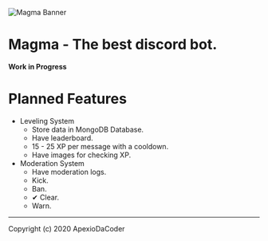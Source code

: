 ![Magma Banner](https://i.imgur.com/WPz5z7D.png)
# Magma - The best discord bot.
**Work in Progress**

# Planned Features
- Leveling System
    - Store data in MongoDB Database.
    - Have leaderboard.
    - 15 - 25 XP per message with a cooldown.
    - Have images for checking XP.
- Moderation System
    - Have moderation logs.
    - Kick.
    - Ban.
    - ✔ Clear.
    - Warn.
---
Copyright (c) 2020 ApexioDaCoder